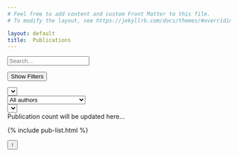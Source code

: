 ```yaml
---
# Feel free to add content and custom Front Matter to this file.
# To modify the layout, see https://jekyllrb.com/docs/themes/#overriding-theme-defaults

layout: default
title:  Publications
---
```



<div class="publications">

<div class="search-and-filter-panel">
   <!-- Search Bar and Reset Button -->
  <div class="search-bar">
    <input type="text" id="search-bar" placeholder="Search..." />
    <div id="reset-all-filters"></div>
  </div>

  <!-- Filter Panel -->
  <button id="filter-toggle-button">Show Filters</button>
  <div class="filter-panel">
    <!-- Filter by Year -->
    <div class="filter-container">
      <div class="select-container">
        <select id="year-filter">
          <!-- Years will be added here dynamically -->
        </select>
      </div>
    </div>
    <!-- Filter by Author -->
    <div class="filter-container">
      <div class="select-container">
        <select id="author-filter">
            <option value="">All authors</option>
            <option value="Rolf Backofen">Rolf Backofen</option>
            <option value="Alexander Mitrofanov">Alexander Mitrofanov</option>
            <option value="Alireza Heidari">Alireza Heidari</option>
            <option value="Anika Erxleben">Anika Erxleben</option>
            <option value="Anup Kumar">Anup Kumar</option>
            <option value="Bérénice Batut">Bérénice Batut</option>
            <option value="Björn Grüning">Björn Grüning</option>
            <option value="David López Tabernero">David López Tabernero</option>
            <option value="Dilmurat Yusuf">Dilmurat Yusuf</option>
            <option value="Dominik Rabsch">Dominik Rabsch</option>
            <option value="Engy Nasr">Engy Nasr</option>
            <option value="José Manuel Dominguez">José Manuel Dominguez</option>
            <option value="Omer S. Alkhnbashi">Omer S. Alkhnbashi</option>
            <option value="Martin Raden">Martin Raden, nee Mann</option>
            <option value="Michael Uhl">Michael Uhl</option>
            <option value="Paul Zierep">Paul Zierep</option>
            <option value="Pavankumar Videm">Pavankumar Videm</option>
            <option value="Rick Gelhausen">Rick Gelhausen</option>
            <option value="Sanjay Kumar Srikakulam">Sanjay Kumar Srikakulam</option>
            <option value="Sebastian Schaaf">Sebastian Schaaf</option>
            <option value="Stefan Mautner">Stefan Mautner</option>
            <option value="Sven Hauns">Sven Hauns</option>
            <option value="Teresa Müller">Teresa Müller</option>
            <option value="Van Dinh Tran">Van Dinh Tran</option>
        </select>
      </div>
    </div>
    <!-- Filter by Type -->
    <div class="filter-container">
      <div class="select-container">
        <select id="type-filter">
          <!-- Types will be added here dynamically -->
        </select>
      </div>
    </div>
  </div>
  <!-- Publication Count -->
  <div id="publication-count">Publication count will be updated here...</div>

</div>

  <!-- Publication List -->
  {% include pub-list.html %}

  <button id="back-to-top" title="Back to top">↑</button>
</div>
